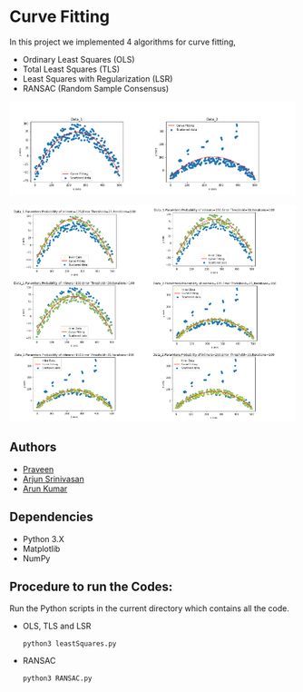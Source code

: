 # Curve Fitting

In this project we implemented 4 algorithms for curve fitting,
- Ordinary Least Squares (OLS)
- Total Least Squares (TLS)
- Least Squares with Regularization (LSR) 
- RANSAC (Random Sample Consensus)

<p align="center">
  <p align="center"><img src="Output/LS_OP.PNG"></p>
  <p align="center"><img src="Output/RANSAC_OP.PNG"></p>
</p>

## Authors

- [Praveen](https://github.com/Praveen1098)
- [Arjun Srinivasan](https://github.com/aarjunsrinivasan)
- [Arun Kumar](https://github.com/akdhandy)

## Dependencies

- Python 3.X
- Matplotlib
- NumPy

## Procedure to run the Codes:
Run the Python scripts in the current directory which contains all the code.
 - OLS, TLS and LSR
 
   ```
   python3 leastSquares.py 
   ```
 - RANSAC
 
   ```
   python3 RANSAC.py 
   ```

